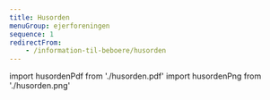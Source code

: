 ```yaml
---
title: Husorden
menuGroup: ejerforeningen
sequence: 1
redirectFrom:
    - /information-til-beboere/husorden
---
```

import husordenPdf from './husorden.pdf'
import husordenPng from './husorden.png'

<Pdf pdf={husordenPdf} image={husordenPng} text="Husorden og vejledning &mdash; juni 2021" />